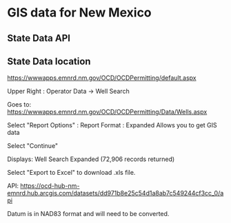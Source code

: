 # GIS data for New Mexico

## State Data API 

## State Data location

https://wwwapps.emnrd.nm.gov/OCD/OCDPermitting/default.aspx

Upper Right : Operator Data -> Well Search

Goes to: https://wwwapps.emnrd.nm.gov/OCD/OCDPermitting/Data/Wells.aspx

Select "Report Options" : Report Format : Expanded
Allows you to get GIS data

Select "Continue"

Displays:
Well Search Expanded (72,906 records returned)

Select "Export to Excel" to download .xls file.

API: https://ocd-hub-nm-emnrd.hub.arcgis.com/datasets/dd971b8e25c54d1a8ab7c549244cf3cc_0/api

Datum is in NAD83 format and will need to be converted.
